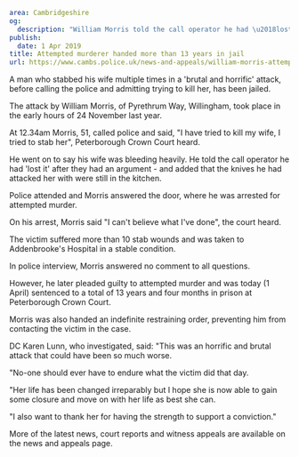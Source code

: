 ```yaml
area: Cambridgeshire
og:
  description: "William Morris told the call operator he had \u2018lost it\u2019 after he and his wife had an argument"
publish:
  date: 1 Apr 2019
title: Attempted murderer handed more than 13 years in jail
url: https://www.cambs.police.uk/news-and-appeals/william-morris-attempted-murder-willingham
```

A man who stabbed his wife multiple times in a 'brutal and horrific' attack, before calling the police and admitting trying to kill her, has been jailed.

The attack by William Morris, of Pyrethrum Way, Willingham, took place in the early hours of 24 November last year.

At 12.34am Morris, 51, called police and said, "I have tried to kill my wife, I tried to stab her", Peterborough Crown Court heard.

He went on to say his wife was bleeding heavily. He told the call operator he had 'lost it' after they had an argument - and added that the knives he had attacked her with were still in the kitchen.

Police attended and Morris answered the door, where he was arrested for attempted murder.

On his arrest, Morris said "I can't believe what I've done", the court heard.

The victim suffered more than 10 stab wounds and was taken to Addenbrooke's Hospital in a stable condition.

In police interview, Morris answered no comment to all questions.

However, he later pleaded guilty to attempted murder and was today (1 April) sentenced to a total of 13 years and four months in prison at Peterborough Crown Court.

Morris was also handed an indefinite restraining order, preventing him from contacting the victim in the case.

DC Karen Lunn, who investigated, said: "This was an horrific and brutal attack that could have been so much worse.

"No-one should ever have to endure what the victim did that day.

"Her life has been changed irreparably but I hope she is now able to gain some closure and move on with her life as best she can.

"I also want to thank her for having the strength to support a conviction."

More of the latest news, court reports and witness appeals are available on the news and appeals page.
